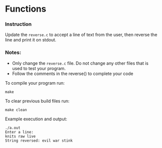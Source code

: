 # Functions

### Instruction
Update the `reverse.c` to accept
a line of text from the user, then reverse the line
and print it on stdout.

### Notes:
- Only change the `reverse.c` file. Do not change any other files that is used to test your program.
- Follow the comments in the reverse() to complete your code 

To compile your program run:
```
make
```

To clear previous build files run:
```
make clean
```

Example execution and output:
```
./a.out 
Enter a line:
knits raw live
String reversed: evil war stink
```